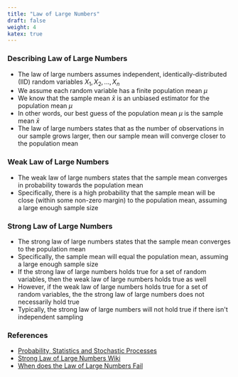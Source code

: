 ```yaml
---
title: "Law of Large Numbers"
draft: false
weight: 4
katex: true
---
```


### Describing Law of Large Numbers
- The law of large numbers assumes independent, identically-distributed (IID) random variables $X_1, X_2, ..., X_n$
- We assume each random variable has a finite population mean $\mu$
- We know that the sample mean $\bar{x}$ is an unbiased estimator for the population mean $\mu$
- In other words, our best guess of the population mean $\mu$ is the sample mean $\bar{x}$
- The law of large numbers states that as the number of observations in our sample grows larger, then our sample mean will converge closer to the population mean

### Weak Law of Large Numbers
- The weak law of large numbers states that the sample mean converges in probability towards the population mean
- Specifically, there is a high probability that the sample mean will be close (within some non-zero margin) to the population mean, assuming a large enough sample size

### Strong Law of Large Numbers
- The strong law of large numbers states that the sample mean converges to the population mean
- Specifically, the sample mean will equal the population mean, assuming a large enough sample size
- If the strong law of large numbers holds true for a set of random variables, then the weak law of large numbers holds true as well
- However, if the weak law of large numbers holds true for a set of random variables, the the strong law of large numbers does not necessarily hold true
- Typically, the strong law of large numbers will not hold true if there isn't independent sampling

### References
- [Probability, Statistics and Stochastic Processes](http://bactra.org/prob-notes/srl.pdf)
- [Strong Law of Large Numbers Wiki](https://en.wikipedia.org/wiki/Law_of_large_numbers#Strong_law)
- [When does the Law of Large Numbers Fail](https://stats.stackexchange.com/questions/29882/when-does-the-law-of-large-numbers-fail)
